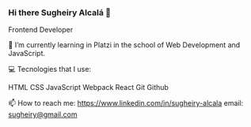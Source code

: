 ### Hi there Sugheiry Alcalá 👋

Frontend Developer

🌱 I’m currently learning in Platzi in the school of Web Development and JavaScript.

💻 Tecnologies that I use:

  HTML CSS JavaScript Webpack React Git Github 

📫 How to reach me: 
https://www.linkedin.com/in/sugheiry-alcala
email: sugheiry@gmail.com



<!--
**sugheiry-Alcala/sugheiry-alcala** is a ✨ _special_ ✨ repository because its `README.md` (this file) appears on your GitHub profile.
HTML CSS JavaScript Webpack React Git Github 

Here are some ideas to get you started:

- 🔭 I’m currently working on ...
- 🌱 I’m currently learning ...
- 👯 I’m looking to collaborate on ...
- 🤔 I’m looking for help with ...
- 💬 Ask me about ...
- 📫 How to reach me: ...
- 😄 Pronouns: ...
- ⚡ Fun fact: ...
-->

